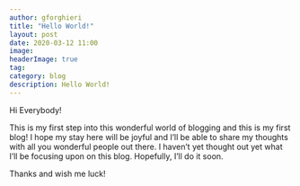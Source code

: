 ```yaml
---
author: gforghieri
title: "Hello World!"
layout: post
date: 2020-03-12 11:00
image:
headerImage: true
tag:
category: blog
description: Hello World!
---
```


Hi Everybody!

This is my first step into this wonderful world of blogging and this is my first blog!
I hope my stay here will be joyful and I’ll be able to share my thoughts with all you wonderful people out there.
I haven’t yet thought out yet what I’ll be focusing upon on this blog.
Hopefully, I’ll do it soon.

Thanks and wish me luck!
